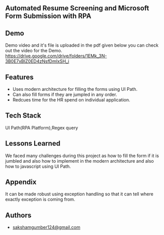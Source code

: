 ## **Automated Resume Screening and Microsoft Form Submission with RPA**

## Demo

Demo video and it's file is uploaded in the pdf given below you can check out the video for the Demo.
https://drive.google.com/drive/folders/1EMk_3N-3B0E7xBIZ0ED4zNsfDmIxSH_i

## Features
- Uses modern architecture for filling the forms using UI Path.
- Can also fill forms if they are jumpled in any order.
- Redcues time for the HR spend on individual application.



## Tech Stack
UI Path(RPA Platform),Regex query
## Lessons Learned
We faced many challenges during this project as how to fill the form if it is jumbled and also how to implement in the modern architecture and also how to javascript using UI Path.


## Appendix
It can be made robust using exception handling so that it can tell where exactly exception is coming from.


## Authors

- sakshamgumber124@gmail.com

